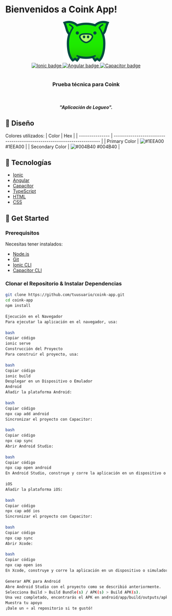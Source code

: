 # Bienvenidos a Coink App!
<div align="center">
  <a target="_blank" href="https://coink-app.web.app">
    <img alt="Coink App" title="Coink App" src="./src/assets/icon/Oink.svg" />
  </a>
</div>
<div align="center">
  <a target="_blank" href="https://ionicframework.com/">
    <img title="Ionic" alt="Ionic badge" src="https://img.shields.io/badge/Ionic-5.4.16-blue" />
  </a>
  <a target="_blank" href="https://angular.io/">
    <img title="Angular" alt="Angular badge" src="https://img.shields.io/badge/Angular-12.2.0-red" />
  </a>
  <a target="_blank" href="https://capacitorjs.com/">
    <img title="Capacitor" alt="Capacitor badge" src="https://img.shields.io/badge/Capacitor-3.2.0-blue" />
  </a>
</div>
<br/>
<div align="center">
  <h3 align="center"><strong>Prueba técnica para Coink</strong></h3>
  <br />
  <h5 align="center"><strong><em>"Aplicación de Logueo".</em></strong></h5>
</div>

## 🎨 Diseño
Colores utilizados:
| Color           | Hex                                                                     |
| --------------- | ----------------------------------------------------------------------- |
| Primary Color   | ![#1EEA00](https://via.placeholder.com/15/1EEA00/1EEA00.png) #1EEA00    |
| Secondary Color | ![#004B40](https://via.placeholder.com/15/004B40/004B40.png) #004B40    |

## 🦾 Tecnologías
- [Ionic](https://ionicframework.com/)
- [Angular](https://angular.io/)
- [Capacitor](https://capacitorjs.com/)
- [TypeScript](https://www.typescriptlang.org/)
- [HTML](https://lenguajehtml.com/)
- [CSS](https://lenguajecss.com/)

## 🚀 Get Started
### Prerequisitos
Necesitas tener instalados:
- [Node.js](https://nodejs.org/en/)
- [Git](https://git-scm.com/downloads)
- [Ionic CLI](https://ionicframework.com/docs/cli)
- [Capacitor CLI](https://capacitorjs.com/docs/getting-started/with-ionic)

### Clonar el Repositorio & Instalar Dependencias
```bash
git clone https://github.com/tuusuario/coink-app.git
cd coink-app
npm install

Ejecución en el Navegador
Para ejecutar la aplicación en el navegador, usa:

bash
Copiar código
ionic serve
Construcción del Proyecto
Para construir el proyecto, usa:

bash
Copiar código
ionic build
Desplegar en un Dispositivo o Emulador
Android
Añadir la plataforma Android:

bash
Copiar código
npx cap add android
Sincronizar el proyecto con Capacitor:

bash
Copiar código
npx cap sync
Abrir Android Studio:

bash
Copiar código
npx cap open android
En Android Studio, construye y corre la aplicación en un dispositivo o emulador.

iOS
Añadir la plataforma iOS:

bash
Copiar código
npx cap add ios
Sincronizar el proyecto con Capacitor:

bash
Copiar código
npx cap sync
Abrir Xcode:

bash
Copiar código
npx cap open ios
En Xcode, construye y corre la aplicación en un dispositivo o simulador.

Generar APK para Android
Abre Android Studio con el proyecto como se describió anteriormente.
Selecciona Build > Build Bundle(s) / APK(s) > Build APK(s).
Una vez completado, encontrarás el APK en android/app/build/outputs/apk/debug/ o release/ dependiendo de la configuración de compilación.
Muestra tu apoyo
¡Dale un ⭐️ al repositorio si te gustó!
